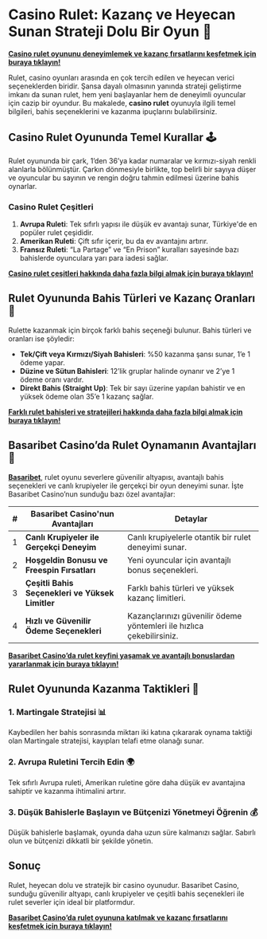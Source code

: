 # Casino Rulet: Kazanç ve Heyecan Sunan Strateji Dolu Bir Oyun 🎡

**[Casino rulet oyununu deneyimlemek ve kazanç fırsatlarını keşfetmek için buraya tıklayın!](https://casinotr.link/gWCRZ4)**

Rulet, casino oyunları arasında en çok tercih edilen ve heyecan verici seçeneklerden biridir. Şansa dayalı olmasının yanında strateji geliştirme imkanı da sunan rulet, hem yeni başlayanlar hem de deneyimli oyuncular için cazip bir oyundur. Bu makalede, **casino rulet** oyunuyla ilgili temel bilgileri, bahis seçeneklerini ve kazanma ipuçlarını bulabilirsiniz.

## Casino Rulet Oyununda Temel Kurallar 🕹️

Rulet oyununda bir çark, 1’den 36’ya kadar numaralar ve kırmızı-siyah renkli alanlarla bölünmüştür. Çarkın dönmesiyle birlikte, top belirli bir sayıya düşer ve oyuncular bu sayının ve rengin doğru tahmin edilmesi üzerine bahis oynarlar.

### Casino Rulet Çeşitleri

1. **Avrupa Ruleti**: Tek sıfırlı yapısı ile düşük ev avantajı sunar, Türkiye'de en popüler rulet çeşididir.
2. **Amerikan Ruleti**: Çift sıfır içerir, bu da ev avantajını artırır.
3. **Fransız Ruleti**: “La Partage” ve “En Prison” kuralları sayesinde bazı bahislerde oyunculara yarı para iadesi sağlar.

**[Casino rulet çeşitleri hakkında daha fazla bilgi almak için buraya tıklayın!](https://casinotr.link/gWCRZ4)**

## Rulet Oyununda Bahis Türleri ve Kazanç Oranları 🎲

Rulette kazanmak için birçok farklı bahis seçeneği bulunur. Bahis türleri ve oranları ise şöyledir:

- **Tek/Çift veya Kırmızı/Siyah Bahisleri**: %50 kazanma şansı sunar, 1’e 1 ödeme yapar.
- **Düzine ve Sütun Bahisleri**: 12’lik gruplar halinde oynanır ve 2’ye 1 ödeme oranı vardır.
- **Direkt Bahis (Straight Up)**: Tek bir sayı üzerine yapılan bahistir ve en yüksek ödeme olan 35’e 1 kazanç sağlar.

**[Farklı rulet bahisleri ve stratejileri hakkında daha fazla bilgi almak için buraya tıklayın!](https://casinotr.link/gWCRZ4)**

## Basaribet Casino’da Rulet Oynamanın Avantajları 🧠

**[Basaribet](https://casinotr.link/gWCRZ4)**, rulet oyunu severlere güvenilir altyapısı, avantajlı bahis seçenekleri ve canlı krupiyeler ile gerçekçi bir oyun deneyimi sunar. İşte Basaribet Casino’nun sunduğu bazı özel avantajlar:

| #  | Basaribet Casino'nun Avantajları                 | Detaylar |
|----|--------------------------------------------------|----------|
| 1  | **Canlı Krupiyeler ile Gerçekçi Deneyim**        | Canlı krupiyelerle otantik bir rulet deneyimi sunar. |
| 2  | **Hoşgeldin Bonusu ve Freespin Fırsatları**      | Yeni oyuncular için avantajlı bonus seçenekleri. |
| 3  | **Çeşitli Bahis Seçenekleri ve Yüksek Limitler** | Farklı bahis türleri ve yüksek kazanç limitleri. |
| 4  | **Hızlı ve Güvenilir Ödeme Seçenekleri**         | Kazançlarınızı güvenilir ödeme yöntemleri ile hızlıca çekebilirsiniz. |

**[Basaribet Casino’da rulet keyfini yaşamak ve avantajlı bonuslardan yararlanmak için buraya tıklayın!](https://casinotr.link/gWCRZ4)**

## Rulet Oyununda Kazanma Taktikleri 🎯

### 1. Martingale Stratejisi 📊
Kaybedilen her bahis sonrasında miktarı iki katına çıkararak oynama taktiği olan Martingale stratejisi, kayıpları telafi etme olanağı sunar.

### 2. Avrupa Ruletini Tercih Edin 🌍
Tek sıfırlı Avrupa ruleti, Amerikan ruletine göre daha düşük ev avantajına sahiptir ve kazanma ihtimalini artırır.

### 3. Düşük Bahislerle Başlayın ve Bütçenizi Yönetmeyi Öğrenin 💰
Düşük bahislerle başlamak, oyunda daha uzun süre kalmanızı sağlar. Sabırlı olun ve bütçenizi dikkatli bir şekilde yönetin.

## Sonuç

Rulet, heyecan dolu ve stratejik bir casino oyunudur. Basaribet Casino, sunduğu güvenilir altyapı, canlı krupiyeler ve çeşitli bahis seçenekleri ile rulet severler için ideal bir platformdur.

**[Basaribet Casino’da rulet oyununa katılmak ve kazanç fırsatlarını keşfetmek için buraya tıklayın!](https://casinotr.link/gWCRZ4)**
